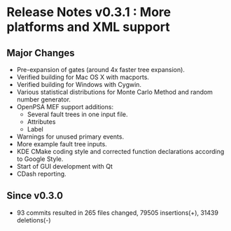 # Release Notes v0.3.1 : More platforms and XML support

## Major Changes

- Pre-expansion of gates (around 4x faster tree expansion).
- Verified building for Mac OS X with macports.
- Verified building for Windows with Cygwin.
- Various statistical distributions for Monte Carlo Method and random number generator.
- OpenPSA MEF support additions:
    * Several fault trees in one input file.
    * Attributes
    * Label
- Warnings for unused primary events.
- More example fault tree inputs.
- KDE CMake coding style and corrected function declarations according to Google Style.
- Start of GUI development with Qt
- CDash reporting.


## Since v0.3.0

- 93 commits resulted in 265 files changed, 79505 insertions(+), 31439 deletions(-)
